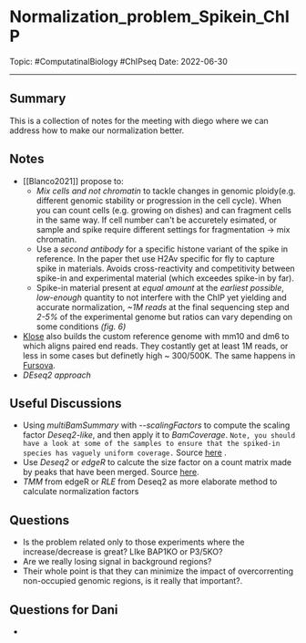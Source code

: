 
# Normalization_problem_Spikein_ChIP
Topic: #ComputatinalBiology #ChIPseq 
Date: 2022-06-30

---

## Summary
This is a collection of notes for the meeting with diego where we can address how to make  our normalization better.

## Notes
- [[Blanco2021]] propose to:
	- *Mix cells and not chromatin* to tackle changes in genomic ploidy(e.g. different genomic stability or progression in the cell cycle). When you can count cells (e.g. growing on dishes) and can fragment cells in the same way. If cell number can't be accuretely esimated, or sample and spike require different settings for fragmentation -> mix chromatin.
	- Use a *second antibody* for a specific histone variant of the spike in reference. In the paper thet use H2Av specific for fly to capture spike in materials. Avoids cross-reactivity and competitivity between spike-in and experimental material (which exceedes spike-in by far).
	- Spike-in material present at *equal amount* at the *earliest possible*, *low-enough* quantity to not interfere with the ChIP yet yielding and accurate normalization, *~1M reads* at the final sequencing step and *2-5%* of the experimental genome but ratios can vary depending on some conditions *(fig. 6)*
- [Klose](https://www.nature.com/articles/s41594-021-00661-y#MOESM3) also builds the custom reference genome with mm10 and dm6 to which aligns paired end reads. They costantly get at least 1M reads, or less in some cases but definetly high ~ 300/500K. The same happens in [Fursova](https://www.sciencedirect.com/science/article/pii/S109727651930228X?via%3Dihub#sec4).
- *DEseq2 approach* 


## Useful Discussions
- Using *multiBamSummary* with *--scalingFactors* to compute the scaling factor *Deseq2-like*, and then apply it to *BamCoverage*. 
`Note, you should have a look at some of the samples to ensure that the spiked-in species has vaguely uniform coverage.` Source [here](https://github.com/deeptools/deepTools/issues/1073) .
- Use *Deseq2* or *edgeR* to calcute the size factor on a count matrix made by peaks that have been merged. Source [here](https://www.biostars.org/p/454497/).
- *TMM* from edgeR or *RLE* from Deseq2 as more elaborate method to calculate normalization factors

## Questions
- Is the problem related only to those experiments where the increase/decrease is great? LIke BAP1KO or P3/5KO?
- Are we really losing signal in background regions?
- Their whole point is that they can minimize the impact of overcorrenting non-occupied genomic regions, is it really that important?.


## Questions for Dani
- 



